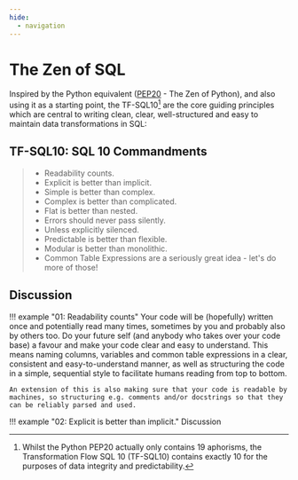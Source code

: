 ```yaml
---
hide:
  - navigation
---
```

# The Zen of SQL
Inspired by the Python equivalent ([PEP20](https://www.python.org/dev/peps/pep-0020/) - The Zen of Python), and also using it as a starting point, the TF-SQL10[^1] are the core guiding principles which are central to writing clean, clear, well-structured and easy to maintain data transformations in SQL:

## TF-SQL10: SQL 10 Commandments
> - Readability counts.
> - Explicit is better than implicit.
> - Simple is better than complex.
> - Complex is better than complicated.
> - Flat is better than nested.
> - Errors should never pass silently.
> - Unless explicitly silenced.
> - Predictable is better than flexible.
> - Modular is better than monolithic.
> - Common Table Expressions are a seriously great idea - let's do more of those!

## Discussion

!!! example "01: Readability counts"
    Your code will be (hopefully) written once and potentially read many times, sometimes by you and probably also by others too.  Do your future self (and anybody who takes over your code base) a favour and make your code clear and easy to understand.  This means naming columns, variables and common table expressions in a clear, consistent and easy-to-understand manner, as well as structuring the code in a simple, sequential style to facilitate humans reading from top to bottom.

    An extension of this is also making sure that your code is readable by machines, so structuring e.g. comments and/or docstrings so that they can be reliably parsed and used.

!!! example "02: Explicit is better than implicit."
    Discussion



[^1]: Whilst the Python PEP20 actually only contains 19 aphorisms, the Transformation Flow SQL 10 (TF-SQL10) contains exactly 10 for the purposes of data integrity and predictability. 


